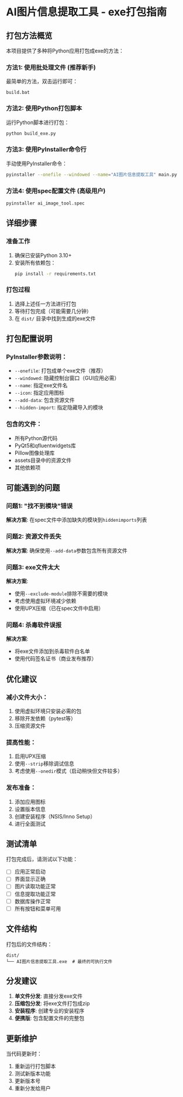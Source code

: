 # AI图片信息提取工具 - exe打包指南

## 打包方法概览

本项目提供了多种将Python应用打包成exe的方法：

### 方法1: 使用批处理文件 (推荐新手)
最简单的方法，双击运行即可：
```
build.bat
```

### 方法2: 使用Python打包脚本
运行Python脚本进行打包：
```bash
python build_exe.py
```

### 方法3: 使用PyInstaller命令行
手动使用PyInstaller命令：
```bash
pyinstaller --onefile --windowed --name="AI图片信息提取工具" main.py
```

### 方法4: 使用spec配置文件 (高级用户)
```bash
pyinstaller ai_image_tool.spec
```

## 详细步骤

### 准备工作
1. 确保已安装Python 3.10+
2. 安装所有依赖包：
   ```bash
   pip install -r requirements.txt
   ```

### 打包过程
1. 选择上述任一方法进行打包
2. 等待打包完成（可能需要几分钟）
3. 在 `dist/` 目录中找到生成的exe文件

## 打包配置说明

### PyInstaller参数说明：
- `--onefile`: 打包成单个exe文件（推荐）
- `--windowed`: 隐藏控制台窗口（GUI应用必需）
- `--name`: 指定exe文件名
- `--icon`: 指定应用图标
- `--add-data`: 包含资源文件
- `--hidden-import`: 指定隐藏导入的模块

### 包含的文件：
- 所有Python源代码
- PyQt5和qfluentwidgets库
- Pillow图像处理库
- assets目录中的资源文件
- 其他依赖项

## 可能遇到的问题

### 问题1: "找不到模块"错误
**解决方案**: 在spec文件中添加缺失的模块到`hiddenimports`列表

### 问题2: 资源文件丢失
**解决方案**: 确保使用`--add-data`参数包含所有资源文件

### 问题3: exe文件太大
**解决方案**:
- 使用`--exclude-module`排除不需要的模块
- 考虑使用虚拟环境减少依赖
- 使用UPX压缩（已在spec文件中启用）

### 问题4: 杀毒软件误报
**解决方案**:
- 将exe文件添加到杀毒软件白名单
- 使用代码签名证书（商业发布推荐）

## 优化建议

### 减小文件大小：
1. 使用虚拟环境只安装必需的包
2. 移除开发依赖（pytest等）
3. 压缩资源文件

### 提高性能：
1. 启用UPX压缩
2. 使用`--strip`移除调试信息
3. 考虑使用`--onedir`模式（启动稍快但文件较多）

### 发布准备：
1. 添加应用图标
2. 设置版本信息
3. 创建安装程序（NSIS/Inno Setup）
4. 进行全面测试

## 测试清单

打包完成后，请测试以下功能：
- [ ] 应用正常启动
- [ ] 界面显示正确
- [ ] 图片读取功能正常
- [ ] 信息提取功能正常
- [ ] 数据库操作正常
- [ ] 所有按钮和菜单可用

## 文件结构

打包后的文件结构：
```
dist/
└── AI图片信息提取工具.exe  # 最终的可执行文件
```

## 分发建议

1. **单文件分发**: 直接分发exe文件
2. **压缩包分发**: 将exe文件打包成zip
3. **安装程序**: 创建专业的安装程序
4. **便携版**: 包含配置文件的完整包

## 更新维护

当代码更新时：
1. 重新运行打包脚本
2. 测试新版本功能
3. 更新版本号
4. 重新分发给用户 